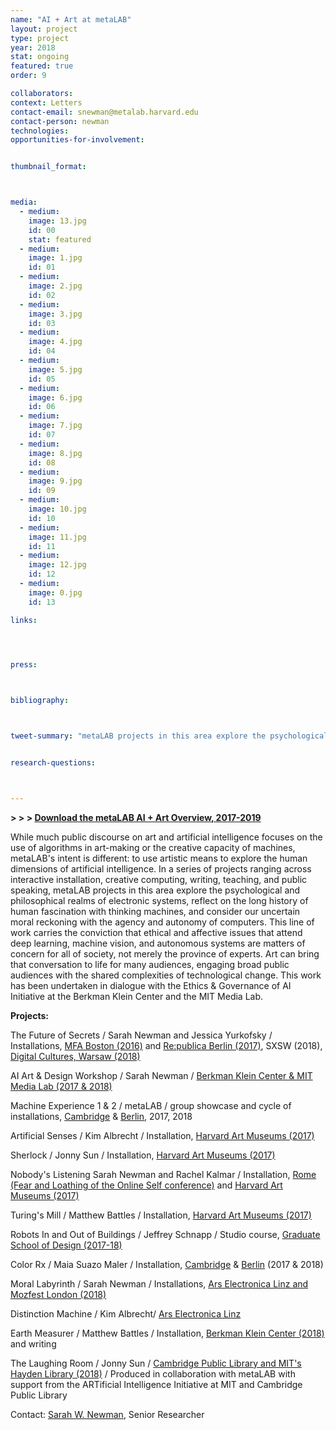 ```yaml
---
name: "AI + Art at metaLAB"
layout: project
type: project
year: 2018
stat: ongoing
featured: true
order: 9

collaborators:
context: Letters
contact-email: snewman@metalab.harvard.edu
contact-person: newman
technologies:
opportunities-for-involvement:


thumbnail_format:



media:
  - medium:
    image: 13.jpg
    id: 00
    stat: featured
  - medium:
    image: 1.jpg
    id: 01
  - medium:
    image: 2.jpg
    id: 02
  - medium:
    image: 3.jpg
    id: 03
  - medium:
    image: 4.jpg
    id: 04
  - medium:
    image: 5.jpg
    id: 05
  - medium:
    image: 6.jpg
    id: 06
  - medium:
    image: 7.jpg
    id: 07 
  - medium:
    image: 8.jpg
    id: 08
  - medium:
    image: 9.jpg
    id: 09
  - medium:
    image: 10.jpg
    id: 10
  - medium:
    image: 11.jpg
    id: 11
  - medium:
    image: 12.jpg
    id: 12
  - medium:
    image: 0.jpg
    id: 13

links:
  



press:



bibliography:



tweet-summary: "metaLAB projects in this area explore the psychological and philosophical realms of electronic systems, reflect on the long history of human fascination with thinking machines, and consider our uncertain moral reckoning with the agency and autonomy of computers."


research-questions:



---
```


**> > > [Download the metaLAB AI + Art Overview, 2017-2019](../../assets/projects/aiandart/metaLAB_AI+Art_Report2017-19.pdf)**

While much public discourse on art and artificial intelligence focuses on the use of algorithms in art-making or the creative capacity of machines, metaLAB's intent is different: to use artistic means to explore the human dimensions of artificial intelligence. In a series of projects ranging across interactive installation, creative computing, writing, teaching, and public speaking, metaLAB projects in this area explore the psychological and philosophical realms of electronic systems, reflect on the long history of human fascination with thinking machines, and consider our uncertain moral reckoning with the agency and autonomy of computers. This line of work carries the conviction that ethical and affective issues that attend deep learning, machine vision, and autonomous systems are matters of concern for all of society, not merely the province of experts. Art can bring that conversation to life for many audiences, engaging broad public audiences with the shared complexities of technological change. This work has been undertaken in dialogue with the Ethics & Governance of AI Initiative at the Berkman Klein Center and the MIT Media Lab.


**Projects:**

The Future of Secrets / Sarah Newman and Jessica Yurkofsky / Installations, [MFA Boston (2016)](../thefutureofsecrets) and [Re:publica Berlin (2017)](../republica), SXSW (2018), [Digital Cultures, Warsaw (2018)](../digitalcultures)

AI Art & Design Workshop / Sarah Newman / [Berkman Klein Center & MIT Media Lab (2017 & 2018)](../ai_artdesign)

Machine Experience 1 & 2 / metaLAB / group showcase and cycle of installations, [Cambridge](../lb_machineexperience) & [Berlin](../rainbowunicorn), 2017, 2018

Artificial Senses / Kim Albrecht / Installation, [Harvard Art Museums (2017)](../lb_aisenses)

Sherlock / Jonny Sun / Installation, [Harvard Art Museums (2017)](../lb_sherlock)

Nobody's Listening Sarah Newman and Rachel Kalmar / Installation, [Rome (Fear and Loathing of the Online Self conference)](../nobodyslistening) and [Harvard Art Museums (2017)](../lb_nobodyslistening)

Turing's Mill / Matthew Battles / Installation, [Harvard Art Museums (2017)](../lb_turingsmill)

Robots In and Out of Buildings / Jeffrey Schnapp / Studio course, [Graduate School of Design (2017-18)](../robotsinandoutofbuildings)

Color Rx / Maia Suazo Maler / Installation, [Cambridge](../lb_colorrx) & [Berlin](../rainbowunicorn) (2017 & 2018)

Moral Labyrinth / Sarah Newman / Installations, [Ars Electronica Linz and Mozfest London (2018)](../morallabyrinth)

Distinction Machine / Kim Albrecht/ [Ars Electronica Linz](../ars)

Earth Measurer / Matthew Battles / Installation, [Berkman Klein Center (2018)](../earthmeasurer) and writing

The Laughing Room / Jonny Sun / [Cambridge Public Library and MIT's Hayden Library (2018)](../laughingroom) / Produced in collaboration with  metaLAB with support from the ARTificial Intelligence Initiative at MIT and Cambridge Public Library

Contact: [Sarah W. Newman](mailto:snewman@metalab.harvard.edu), Senior Researcher




